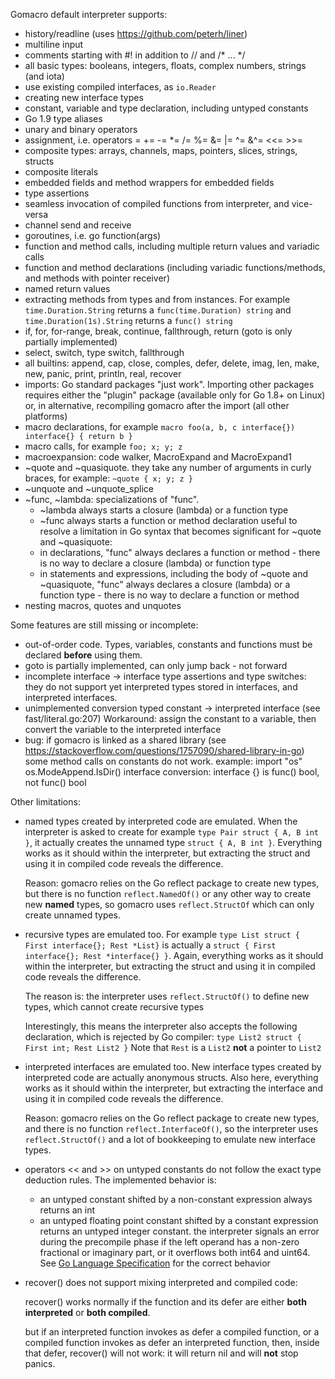 Gomacro default interpreter supports:
* history/readline (uses https://github.com/peterh/liner)
* multiline input
* comments starting with #! in addition to // and /* ... */
* all basic types: booleans, integers, floats, complex numbers, strings (and iota)
* use existing compiled interfaces, as `io.Reader`
* creating new interface types
* constant, variable and type declaration, including untyped constants
* Go 1.9 type aliases
* unary and binary operators
* assignment, i.e. operators = += -= *= /= %= &= |= ^= &^= <<= >>=
* composite types: arrays, channels, maps, pointers, slices, strings, structs
* composite literals
* embedded fields and method wrappers for embedded fields
* type assertions
* seamless invocation of compiled functions from interpreter, and vice-versa
* channel send and receive
* goroutines, i.e. go function(args)
* function and method calls, including multiple return values and variadic calls
* function and method declarations (including variadic functions/methods,
  and methods with pointer receiver)
* named return values
* extracting methods from types and from instances.
  For example `time.Duration.String` returns a `func(time.Duration) string`
  and `time.Duration(1s).String` returns a `func() string`
* if, for, for-range, break, continue, fallthrough, return (goto is only partially implemented)
* select, switch, type switch, fallthrough
* all builtins: append, cap, close, comples, defer, delete, imag, len, make, new, panic, print, println, real, recover
* imports: Go standard packages "just work". Importing other packages requires either the "plugin" package
  (available only for Go 1.8+ on Linux) or, in alternative, recompiling gomacro after the import (all other platforms)
* macro declarations, for example `macro foo(a, b, c interface{}) interface{} { return b }`
* macro calls, for example `foo; x; y; z`
* macroexpansion: code walker, MacroExpand and MacroExpand1
* ~quote and ~quasiquote. they take any number of arguments in curly braces, for example:
  `~quote { x; y; z }`
* ~unquote and ~unquote_splice
* ~func, ~lambda: specializations of "func".
  * ~lambda always starts a closure (lambda) or a function type
  * ~func always starts a function or method declaration
  useful to resolve a limitation in Go syntax that becomes significant for ~quote and ~quasiquote:
  * in declarations, "func" always declares a function or method - there is no way to declare a closure (lambda) or function type
  * in statements and expressions, including the body of ~quote and ~quasiquote,
    "func" always declares a closure (lambda) or a function type - there is no way to declare a function or method
* nesting macros, quotes and unquotes

Some features are still missing or incomplete:
* out-of-order code. Types, variables, constants and functions must be declared **before** using them.
* goto is partially implemented, can only jump back - not forward
* incomplete interface -> interface type assertions and type switches:
  they do not support yet interpreted types stored in interfaces, and interpreted interfaces.
* unimplemented conversion typed constant -> interpreted interface (see fast/literal.go:207)
  Workaround: assign the constant to a variable, then convert the variable to the interpreted interface
* bug: if gomacro is linked as a shared library (see https://stackoverflow.com/questions/1757090/shared-library-in-go)
  some method calls on constants do not work. example:
    import "os"
    os.ModeAppend.IsDir()
  interface conversion: interface {} is func() bool, not func() bool


Other limitations:
* named types created by interpreted code are emulated.
  When the interpreter is asked to create for example `type Pair struct { A, B int }`,
  it actually creates the unnamed type `struct { A, B int }`.
  Everything works as it should within the interpreter, but extracting the struct
  and using it in compiled code reveals the difference.

  Reason: gomacro relies on the Go reflect package to create new types,
  but there is no function `reflect.NamedOf()` or any other way to create new **named** types,
  so gomacro uses `reflect.StructOf` which can only create unnamed types.

* recursive types are emulated too.
  For example `type List struct { First interface{}; Rest *List}`
  is actually a `struct { First interface{}; Rest *interface{} }`.
  Again, everything works as it should within the interpreter, but extracting
  the struct and using it in compiled code reveals the difference.

  The reason is: the interpreter uses `reflect.StructOf()` to define new types,
  which cannot create recursive types

  Interestingly, this means the interpreter also accepts the following declaration,
  which is rejected by Go compiler: `type List2 struct { First int; Rest List2 }`
  Note that `Rest` is a `List2` **not** a pointer to `List2`

* interpreted interfaces are emulated too.
  New interface types created by interpreted code are actually anonymous structs.
  Also here, everything works as it should within the interpreter, but extracting
  the interface and using it in compiled code reveals the difference.

  Reason: gomacro relies on the Go reflect package to create new types,
  and there is no function `reflect.InterfaceOf()`, so the interpreter uses
  `reflect.StructOf()` and a lot of bookkeeping to emulate new interface types.

* operators << and >> on untyped constants do not follow the exact type deduction rules.
  The implemented behavior is:
  * an untyped constant shifted by a non-constant expression always returns an int
  * an untyped floating point constant shifted by a constant expression returns an untyped integer constant.
    the interpreter signals an error during the precompile phase
    if the left operand has a non-zero fractional or imaginary part,
    or it overflows both int64 and uint64.
  See [Go Language Specification](https://golang.org/ref/spec#Operators) for the correct behavior

* recover() does not support mixing interpreted and compiled code:

  recover() works normally if the function and its defer are either
  **both interpreted** or **both compiled**.

  but if an interpreted function invokes as defer a compiled function,
  or a compiled function invokes as defer an interpreted function,
  then, inside that defer, recover() will not work:
  it will return nil and will **not** stop panics.
